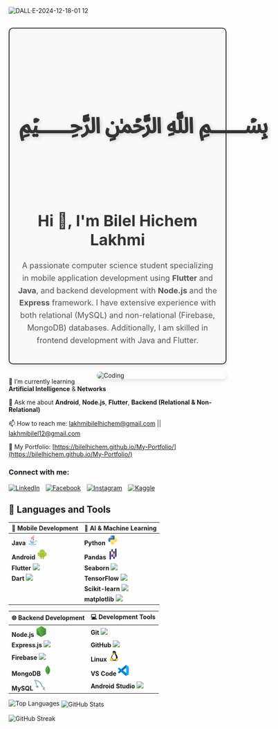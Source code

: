 ![DALL·E-2024-12-18-01 12](https://github.com/user-attachments/assets/4a9da529-ea71-452a-8111-179a7580a2d6)

<br/>

<div style="border: 2px solid #333; padding: 20px; border-radius: 10px; background-color: #f9f9f9; box-shadow: 0 4px 8px rgba(0, 0, 0, 0.1);">
  <h1 align="center" style="font-size: 80px; color: #333; text-align: center; text-shadow: 2px 2px 10px rgba(0, 0, 0, 0.2); font-weight: bold;">﷽</h1>
  <br/>
  <h1 align="center" style="color: #333; font-size: 36px; font-weight: bold;">Hi 👋, I'm Bilel Hichem Lakhmi</h1>
  <p align="center" style="color: #555; font-size: 18px; line-height: 1.6;">
    A passionate computer science student specializing in mobile application development using <strong>Flutter</strong> and <strong>Java</strong>, 
    and backend development with <strong>Node.js</strong> and the <strong>Express</strong> framework. I have extensive experience with both relational 
    (MySQL) and non-relational (Firebase, MongoDB) databases. Additionally, I am skilled in frontend development with Java and Flutter.
  </p>
</div>

<br/>

<img align="right" alt="Coding" width="300" src="https://github.com/user-attachments/assets/3290ff07-1dc3-4639-85ed-660d1b513c74" style="border-radius: 15px; box-shadow: 0 4px 8px rgba(0, 0, 0, 0.1);">

🌱 I’m currently learning **Artificial Intelligence** & **Networks**

💬 Ask me about **Android**, **Node.js**, **Flutter**, **Backend (Relational & Non-Relational)**

📫 How to reach me: [lakhmibilelhichem@gmail.com](mailto:lakhmibilelhichem@gmail.com) || [lakhmibilel12@gmail.com](mailto:lakhmibilel12@gmail.com)

📌 My Portfolio: [https://bilelhichem.github.io/My-Portfolio/](https://bilelhichem.github.io/My-Portfolio/)
<br/>

### Connect with me:

<p align="left">
  <a href="https://www.linkedin.com/in/lakhmi-hichem-billal-a3b273255/" target="_blank"><img align="center" src="https://raw.githubusercontent.com/rahuldkjain/github-profile-readme-generator/master/src/images/icons/Social/linked-in-alt.svg" alt="LinkedIn" height="30" width="40" style="margin-right: 10px;" /></a>
  <a href="https://www.facebook.com/profile.php?id=100016438029582" target="_blank"><img align="center" src="https://raw.githubusercontent.com/rahuldkjain/github-profile-readme-generator/master/src/images/icons/Social/facebook.svg" alt="Facebook" height="30" width="40" style="margin-right: 10px;" /></a>
  <a href="https://www.instagram.com/bilel_hichem/" target="_blank"><img align="center" src="https://raw.githubusercontent.com/rahuldkjain/github-profile-readme-generator/master/src/images/icons/Social/instagram.svg" alt="Instagram" height="30" width="40" style="margin-right: 10px;" /></a>
  <a href="https://www.kaggle.com/bilelhichem" target="_blank"><img align="center" src="https://github.com/user-attachments/assets/1048839b-b5b0-4aac-bc52-2f330fa864a9" alt="Kaggle" height="30" width="40" style="margin-right: 10px;" /></a>
</p>

## 🚀 Languages and Tools  

| **📱 Mobile Development** | **🤖 AI & Machine Learning** |
| ------------------------- | ---------------------------- |
| **Java** <img src="https://raw.githubusercontent.com/devicons/devicon/master/icons/java/java-original.svg" width="25"/> | **Python** <img src="https://raw.githubusercontent.com/devicons/devicon/master/icons/python/python-original.svg" width="25"/> |
| **Android** <img src="https://raw.githubusercontent.com/devicons/devicon/master/icons/android/android-original.svg" width="25"/> | **Pandas** <img src="https://raw.githubusercontent.com/devicons/devicon/2ae2a900d2f041da66e950e4d48052658d850630/icons/pandas/pandas-original.svg" width="25"/> |
| **Flutter** <img src="https://www.vectorlogo.zone/logos/flutterio/flutterio-icon.svg" width="25"/> | **Seaborn** <img src="https://seaborn.pydata.org/_images/logo-mark-lightbg.svg" width="25"/> |
| **Dart** <img src="https://www.vectorlogo.zone/logos/dartlang/dartlang-icon.svg" width="25"/> | **TensorFlow** <img src="https://github.com/user-attachments/assets/5cb8b11e-7305-444d-872f-d3150311285d" width="25"/> |
|                         | **Scikit-learn**  <img src="https://github.com/user-attachments/assets/31de686a-096d-45f2-8a47-22ec1d088de8" width="25"/> |
|                         | **matplotlib**  <img src="https://github.com/user-attachments/assets/eb96fa0d-282f-4d8b-a253-f66b42f63c20" width="25"/> |

| **🌐 Backend Development** | **💻 Development Tools** |
| -------------------------- | ------------------------ |
| **Node.js** <img src="https://raw.githubusercontent.com/devicons/devicon/master/icons/nodejs/nodejs-original.svg" width="25"/> | **Git** <img src="https://www.vectorlogo.zone/logos/git-scm/git-scm-icon.svg" width="25"/> |
| **Express.js** <img src="https://github.com/user-attachments/assets/6cae947a-c35b-45b6-b785-7c188f797daf" width="25"/> | **GitHub** <img src="https://cdn.jsdelivr.net/npm/simple-icons@3.13.0/icons/github.svg" width="25"/> |
| **Firebase** <img src="https://www.vectorlogo.zone/logos/firebase/firebase-icon.svg" width="25"/> | **Linux** <img src="https://raw.githubusercontent.com/devicons/devicon/master/icons/linux/linux-original.svg" width="25"/> |
| **MongoDB** <img src="https://raw.githubusercontent.com/devicons/devicon/master/icons/mongodb/mongodb-original.svg" width="25"/> | **VS Code** <img src="https://raw.githubusercontent.com/devicons/devicon/master/icons/vscode/vscode-original.svg" width="25"/> |
| **MySQL** <img src="https://raw.githubusercontent.com/devicons/devicon/master/icons/mysql/mysql-original.svg" width="25"/> | **Android Studio** <img src="https://github.com/user-attachments/assets/dd6a5979-2753-41c6-9089-50e76672325e" width="25"/> |


<p><img align="left" src="https://github-readme-stats.vercel.app/api/top-langs?username=bilelhichem&show_icons=true&locale=en&layout=compact" alt="Top Languages" /></p>
<p>&nbsp;<img align="center" src="https://github-readme-stats.vercel.app/api?username=bilelhichem&show_icons=true&locale=en" alt="GitHub Stats" /></p>
<p><img align="center" src="https://github-readme-streak-stats.herokuapp.com/?user=bilelhichem" alt="GitHub Streak" /></p>
